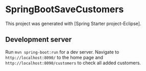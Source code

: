 # SpringBootSaveCustomers

This project was generated with [Spring Starter project-Eclipse].

## Development server

Run `mvn spring-boot:run` for a dev server. Navigate to `http://localhost:8090/` to the home page and `http://localhost:8090/customers` to check all added customers.


